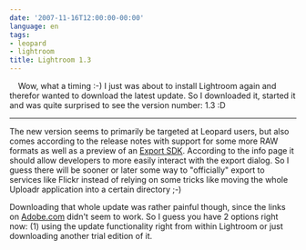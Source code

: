 ```yaml
---
date: '2007-11-16T12:00:00-00:00'
language: en
tags:
- leopard
- lightroom
title: Lightroom 1.3
---
```



<img src="http://zerokspot.com/uploads/lightroom13.png" alt="" style="margin:0 15px 15px 0; float: left" />
	
Wow, what a timing :-) I just was about to install Lightroom again and therefor wanted to download the latest update. So I downloaded it, started it and was quite surprised to see the version number: 1.3 :D

-------------------------------

The new version seems to primarily be targeted at Leopard users, but also comes according to the release notes with support for some more RAW formats as well as a preview of an [Export SDK](http://labs.adobe.com/technologies/lightroomsdk/). According to the info page it should allow developers to more easily interact with the export dialog. So I guess there will be sooner or later some way to "officially" export to services like Flickr instead of relying on some tricks like moving the whole Uploadr application into a certain directory ;-)

Downloading that whole update was rather painful though, since the links on [Adobe.com](http://www.adobe.com/products/photoshoplightroom/) didn't seem to work. So I guess you have 2 options right now: (1) using the update functionality right from within Lightroom or just downloading another trial edition of it.